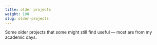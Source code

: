 ```yaml
---
title: older projects
weight: 100
slug: older-projects
---
```


Some older projects that some might still find useful — most are from my academic days.